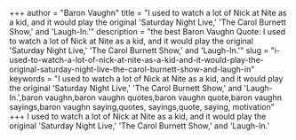 +++
author = "Baron Vaughn"
title = "I used to watch a lot of Nick at Nite as a kid, and it would play the original 'Saturday Night Live,' 'The Carol Burnett Show,' and 'Laugh-In.'"
description = "the best Baron Vaughn Quote: I used to watch a lot of Nick at Nite as a kid, and it would play the original 'Saturday Night Live,' 'The Carol Burnett Show,' and 'Laugh-In.'"
slug = "i-used-to-watch-a-lot-of-nick-at-nite-as-a-kid-and-it-would-play-the-original-saturday-night-live-the-carol-burnett-show-and-laugh-in"
keywords = "I used to watch a lot of Nick at Nite as a kid, and it would play the original 'Saturday Night Live,' 'The Carol Burnett Show,' and 'Laugh-In.',baron vaughn,baron vaughn quotes,baron vaughn quote,baron vaughn sayings,baron vaughn saying,quotes, sayings,quote, saying, motivation"
+++
I used to watch a lot of Nick at Nite as a kid, and it would play the original 'Saturday Night Live,' 'The Carol Burnett Show,' and 'Laugh-In.'

